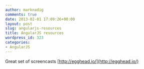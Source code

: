 ```yaml
---
author: marknadig
comments: true
date: 2013-02-01 17:09:26+00:00
layout: post
slug: angularjs-resources
title: AngularJS resources
wordpress_id: 323
categories:
- AngularJS
---
```


Great set of screencasts [http://egghead.io/](http://egghead.io/)
